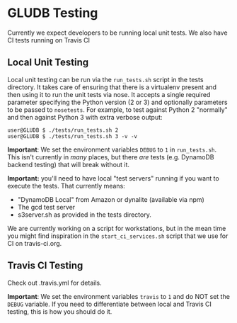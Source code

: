 # GLUDB Testing

Currently we expect developers to be running local unit tests. We also have
CI tests running on Travis CI

## Local Unit Testing

Local unit testing can be run via the `run_tests.sh` script in the tests
directory. It takes care of ensuring that there is a virtualenv present
and then using it to run the unit tests via nose. It accepts a single
required parameter specifying the Python version (2 or 3) and optionally
parameters to be passed to `nosetests`. For example, to test against Python
2 "normally" and then against Python 3 with extra verbose output:

    user@GLUDB $ ./tests/run_tests.sh 2
    user@GLUDB $ ./tests/run_tests.sh 3 -v -v

**Important**: We set the environment variables `DEBUG` to `1` in
`run_tests.sh`. This isn't currently in *many* places, but there *are* tests
(e.g. DynamoDB backend testing) that will break without it.

**Important:** you'll need to have local "test servers" running if you want to
execute the tests. That currently means:

 * "DynamoDB Local" from Amazon or dynalite (available via npm)
 * The gcd test server
 * s3server.sh as provided in the tests directory.

We are currently working on a script for workstations, but in the mean time
you might find inspiration in the `start_ci_services.sh` script that we use
for CI on travis-ci.org.

## Travis CI Testing

Check out .travis.yml for details.

**Important**: We set the environment variables `travis` to `1` and do NOT
set the `DEBUG` variable. If you need to differentiate between local and
Travis CI testing, this is how you should do it.

